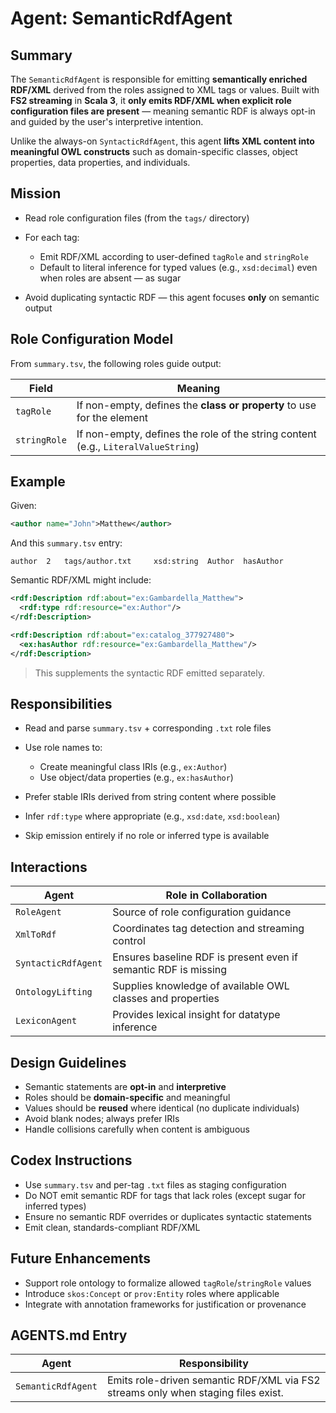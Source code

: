 
# Agent: SemanticRdfAgent

## Summary

The `SemanticRdfAgent` is responsible for emitting **semantically enriched RDF/XML** derived from the roles assigned to XML tags or values. Built with **FS2 streaming** in **Scala 3**, it **only emits RDF/XML when explicit role configuration files are present** — meaning semantic RDF is always opt-in and guided by the user's interpretive intention.

Unlike the always-on `SyntacticRdfAgent`, this agent **lifts XML content into meaningful OWL constructs** such as domain-specific classes, object properties, data properties, and individuals.

## Mission

* Read role configuration files (from the `tags/` directory)
* For each tag:

  * Emit RDF/XML according to user-defined `tagRole` and `stringRole`
  * Default to literal inference for typed values (e.g., `xsd:decimal`) even when roles are absent — as sugar
* Avoid duplicating syntactic RDF — this agent focuses **only** on semantic output

## Role Configuration Model

From `summary.tsv`, the following roles guide output:

| Field        | Meaning                                                                           |
| ------------ | --------------------------------------------------------------------------------- |
| `tagRole`    | If non-empty, defines the **class or property** to use for the element            |
| `stringRole` | If non-empty, defines the role of the string content (e.g., `LiteralValueString`) |

## Example

Given:

```xml
<author name="John">Matthew</author>
```

And this `summary.tsv` entry:

```
author	2	tags/author.txt		xsd:string	Author	hasAuthor
```

Semantic RDF/XML might include:

```xml
<rdf:Description rdf:about="ex:Gambardella_Matthew">
  <rdf:type rdf:resource="ex:Author"/>
</rdf:Description>

<rdf:Description rdf:about="ex:catalog_377927480">
  <ex:hasAuthor rdf:resource="ex:Gambardella_Matthew"/>
</rdf:Description>
```

> This supplements the syntactic RDF emitted separately.

## Responsibilities

* Read and parse `summary.tsv` + corresponding `.txt` role files
* Use role names to:

  * Create meaningful class IRIs (e.g., `ex:Author`)
  * Use object/data properties (e.g., `ex:hasAuthor`)
* Prefer stable IRIs derived from string content where possible
* Infer `rdf:type` where appropriate (e.g., `xsd:date`, `xsd:boolean`)
* Skip emission entirely if no role or inferred type is available

## Interactions

| Agent               | Role in Collaboration                                           |
| ------------------- | --------------------------------------------------------------- |
| `RoleAgent`         | Source of role configuration guidance                           |
| `XmlToRdf`          | Coordinates tag detection and streaming control                 |
| `SyntacticRdfAgent` | Ensures baseline RDF is present even if semantic RDF is missing |
| `OntologyLifting`   | Supplies knowledge of available OWL classes and properties      |
| `LexiconAgent`      | Provides lexical insight for datatype inference                 |

## Design Guidelines

* Semantic statements are **opt-in** and **interpretive**
* Roles should be **domain-specific** and meaningful
* Values should be **reused** where identical (no duplicate individuals)
* Avoid blank nodes; always prefer IRIs
* Handle collisions carefully when content is ambiguous

## Codex Instructions

* Use `summary.tsv` and per-tag `.txt` files as staging configuration
* Do NOT emit semantic RDF for tags that lack roles (except sugar for inferred types)
* Ensure no semantic RDF overrides or duplicates syntactic statements
* Emit clean, standards-compliant RDF/XML

## Future Enhancements

* Support role ontology to formalize allowed `tagRole`/`stringRole` values
* Introduce `skos:Concept` or `prov:Entity` roles where applicable
* Integrate with annotation frameworks for justification or provenance

## AGENTS.md Entry

| Agent              | Responsibility |
| ------------------ | -------------- |
| `SemanticRdfAgent` | Emits role-driven semantic RDF/XML via FS2 streams only when staging files exist. |
